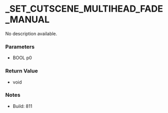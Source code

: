 # _SET_CUTSCENE_MULTIHEAD_FADE_MANUAL

No description available.

### Parameters
* BOOL p0

### Return Value
* void

### Notes
* Build: 811


